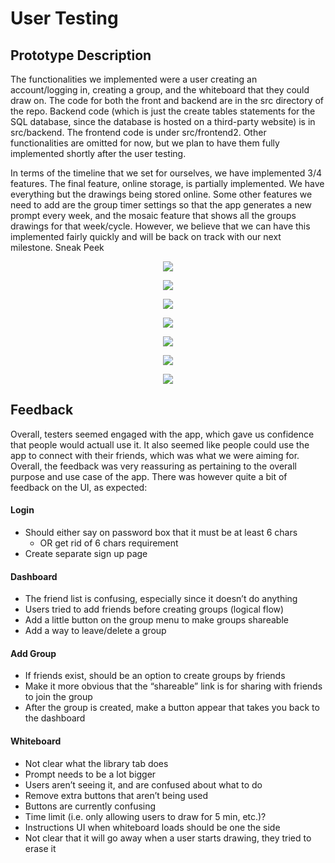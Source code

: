 # User Testing
## Prototype Description
The functionalities we implemented were a user creating an account/logging in, creating a group, and the whiteboard that they could draw on. The code for both the front and backend are in the src directory of the repo. Backend code (which is just the create tables statements for the SQL database, since the database is hosted on a third-party website) is in src/backend. The frontend code is under src/frontend2.
Other functionalities are omitted for now, but we plan to have them fully implemented shortly after the user testing.

In terms of the timeline that we set for ourselves, we have implemented 3/4 features. The final feature, online storage, is partially implemented. We have everything but the drawings being stored online. Some other features we need to add are the group timer settings so that the app generates a new prompt every week, and the mosaic feature that shows all the groups drawings for that week/cycle. However, we believe that we can have this implemented fairly quickly and will be back on track with our next milestone.
Sneak Peek

<p align="center">
  <img src="./images/sneakpeek1.png"/>
</p>
<p align="center">
  <img src="./images/sneakpeek2.png"/>
</p>
<p align="center">
  <img src="./images/sneakpeek3.png"/>
</p>
<p align="center">
  <img src="./images/sneakpeek4.png"/>
</p>
<p align="center">
  <img src="./images/sneakpeek5.png"/>
</p>
<p align="center">
  <img src="./images/sneakpeek6.png"/>
</p>
<p align="center">
  <img src="./images/sneakpeek7.png"/>
</p>

## Feedback
Overall, testers seemed engaged with the app, which gave us confidence that people would actuall use it. It also seemed like people could use the app to connect with their friends, which was what we were aiming for.\
Overall, the feedback was very reassuring as pertaining to the overall purpose and use case of the app. There was however quite a bit of feedback on the UI, as expected:
#### Login
- Should either say on password box that it must be at least 6 chars
    - OR get rid of 6 chars requirement
- Create separate sign up page
#### Dashboard
- The friend list is confusing, especially since it doesn’t do anything
- Users tried to add friends before creating groups (logical flow)
- Add a little button on the group menu to make groups shareable
- Add a way to leave/delete a group
#### Add Group
- If friends exist, should be an option to create groups by friends
- Make it more obvious that the “shareable” link is for sharing with friends to join the group
- After the group is created, make a button appear that takes you back to the dashboard
#### Whiteboard
- Not clear what the library tab does
- Prompt needs to be a lot bigger
- Users aren’t seeing it, and are confused about what to do
- Remove extra buttons that aren’t being used
- Buttons are currently confusing
- Time limit (i.e. only allowing users to draw for 5 min, etc.)?
- Instructions UI when whiteboard loads should be one the side
- Not clear that it will go away when a user starts drawing, they tried to erase it

